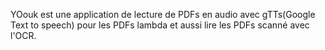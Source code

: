 YOouk est une application de lecture de PDFs en audio avec gTTs(Google Text to speech) pour les PDFs lambda et aussi lire les PDFs scanné avec l'OCR.
